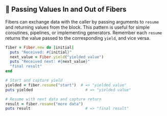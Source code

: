 ## 🎯 Passing Values In and Out of Fibers
Fibers can exchange data with the caller by passing arguments to `resume` and returning values from the block. This pattern is useful for simple coroutines, pipelines, or implementing generators. Remember each `resume` returns the value passed to the corresponding `yield`, and vice versa.

```ruby
fiber = Fiber.new do |initial|
  puts "Received: #{initial}"
  next_value = Fiber.yield("yielded value")
  puts "Received next: #{next_value}"
  "final result"
end

# Start and capture yield
yielded = fiber.resume("start")  # => "yielded value"
puts yielded                       # => "yielded value"

# Resume with next data and capture return
result = fiber.resume("more data")
puts result                        # => "final result"
```